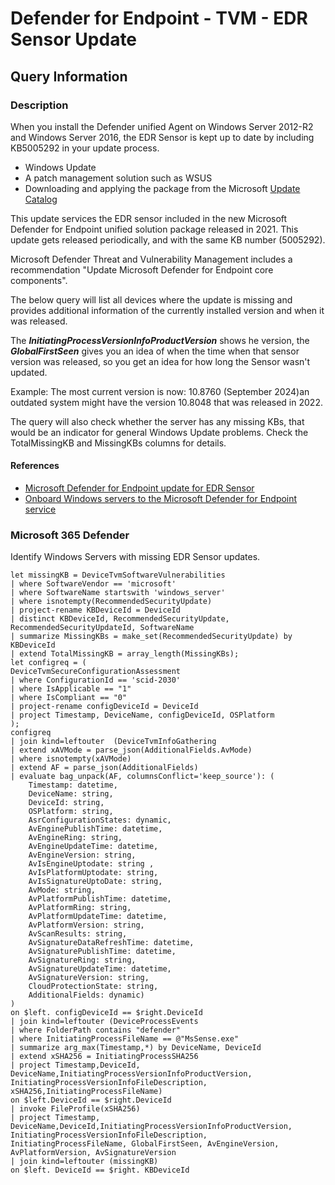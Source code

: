 # Defender for Endpoint - TVM - EDR Sensor Update

## Query Information

### Description

When you install the Defender unified Agent on Windows Server 2012-R2 and Windows Server 2016, the EDR Sensor is kept up to date by including KB5005292 in your update process.

- Windows Update
- A patch management solution such as WSUS
- Downloading and applying the package from the Microsoft [Update Catalog](https://www.catalog.update.microsoft.com/Search.aspx?q=KB5005292)

This update services the EDR sensor included in the new Microsoft Defender for Endpoint unified solution package released in 2021. This update gets released periodically, and with the same KB number (5005292).

Microsoft Defender Threat and Vulnerability Management includes a recommendation "Update Microsoft Defender for Endpoint core components".

The below query will list all devices where the update is missing and provides additional information of the currently installed version and when it was released.

The ***InitiatingProcessVersionInfoProductVersion*** shows he version, the ***GlobalFirstSeen*** gives you an idea of when the time when that sensor version was released, so you get an idea for how long the Sensor wasn't updated. 

Example: The most current version is now: 10.8760 (September 2024)an outdated system might have the version 10.8048 that was released in 2022.

The query will also check whether the server has any missing KBs, that would be an indicator for general Windows Update problems. Check the TotalMissingKB and MissingKBs columns for details. 

#### References

- [Microsoft Defender for Endpoint update for EDR Sensor](https://support.microsoft.com/en-gb/topic/microsoft-defender-for-endpoint-update-for-edr-sensor-f8f69773-f17f-420f-91f4-a8e5167284ac)
- [Onboard Windows servers to the Microsoft Defender for Endpoint service](https://learn.microsoft.com/en-us/defender-endpoint/configure-server-endpoints)

### Microsoft 365 Defender

Identify Windows Servers with missing EDR Sensor updates.

```kql
let missingKB = DeviceTvmSoftwareVulnerabilities
| where SoftwareVendor == 'microsoft'
| where SoftwareName startswith 'windows_server'
| where isnotempty(RecommendedSecurityUpdate)
| project-rename KBDeviceId = DeviceId
| distinct KBDeviceId, RecommendedSecurityUpdate, RecommendedSecurityUpdateId, SoftwareName
| summarize MissingKBs = make_set(RecommendedSecurityUpdate) by KBDeviceId
| extend TotalMissingKB = array_length(MissingKBs);
let configreq = (
DeviceTvmSecureConfigurationAssessment
| where ConfigurationId == 'scid-2030'
| where IsApplicable == "1"
| where IsCompliant == "0"
| project-rename configDeviceId = DeviceId
| project Timestamp, DeviceName, configDeviceId, OSPlatform
);
configreq
| join kind=leftouter  (DeviceTvmInfoGathering
| extend xAVMode = parse_json(AdditionalFields.AvMode)
| where isnotempty(xAVMode)
| extend AF = parse_json(AdditionalFields)
| evaluate bag_unpack(AF, columnsConflict='keep_source'): (
    Timestamp: datetime, 
    DeviceName: string, 
    DeviceId: string,
    OSPlatform: string, 
    AsrConfigurationStates: dynamic, 
    AvEnginePublishTime: datetime, 
    AvEngineRing: string, 
    AvEngineUpdateTime: datetime,
    AvEngineVersion: string,
    AvIsEngineUptodate: string ,
    AvIsPlatformUptodate: string,
    AvIsSignatureUptoDate: string,
    AvMode: string,
    AvPlatformPublishTime: datetime,
    AvPlatformRing: string,
    AvPlatformUpdateTime: datetime,
    AvPlatformVersion: string,
    AvScanResults: string,
    AvSignatureDataRefreshTime: datetime, 
    AvSignaturePublishTime: datetime,
    AvSignatureRing: string,
    AvSignatureUpdateTime: datetime, 
    AvSignatureVersion: string,
    CloudProtectionState: string,
    AdditionalFields: dynamic)
)
on $left. configDeviceId == $right.DeviceId
| join kind=leftouter (DeviceProcessEvents
| where FolderPath contains "defender"
| where InitiatingProcessFileName == @"MsSense.exe"
| summarize arg_max(Timestamp,*) by DeviceName, DeviceId
| extend xSHA256 = InitiatingProcessSHA256 
| project Timestamp,DeviceId, DeviceName,InitiatingProcessVersionInfoProductVersion, InitiatingProcessVersionInfoFileDescription, xSHA256,InitiatingProcessFileName)
on $left.DeviceId == $right.DeviceId
| invoke FileProfile(xSHA256) 
| project Timestamp, DeviceName,DeviceId,InitiatingProcessVersionInfoProductVersion, InitiatingProcessVersionInfoFileDescription, InitiatingProcessFileName, GlobalFirstSeen, AvEngineVersion, AvPlatformVersion, AvSignatureVersion
| join kind=leftouter (missingKB)
on $left. DeviceId == $right. KBDeviceId

```
